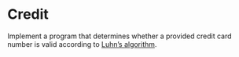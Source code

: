 # Credit

Implement a program that determines whether a provided credit card number is valid according to [Luhn’s algorithm](https://en.wikipedia.org/wiki/Luhn_algorithm).
